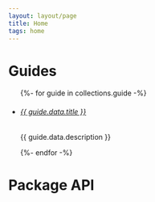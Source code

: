 ```yaml
---
layout: layout/page
title: Home
tags: home
---
```


# Guides

<ul class="teaser-links">
  {%- for guide in collections.guide -%}
    <li>
      <h6>
        <a href="{{ guide.url }}">{{ guide.data.title }}</a>
      </h6>
      <p>{{ guide.data.description }}</p>
    </li>
  {%- endfor -%}
</ul>

# Package API


